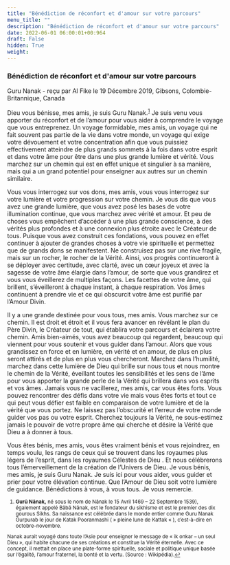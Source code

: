 ```yaml
---
title: "Bénédiction de réconfort et d'amour sur votre parcours"
menu_title: ""
description: "Bénédiction de réconfort et d'amour sur votre parcours"
date: 2022-06-01 06:00:01+00:964
draft: False
hidden: True
weight:
---
```

### Bénédiction de réconfort et d'amour sur votre parcours

Guru Nanak - reçu par Al Fike le 19 Décembre 2019, Gibsons, Colombie-Britannique, Canada

Dieu vous bénisse, mes amis, je suis Guru Nanak.<sup id=”a1”>[1](#f1)</sup> Je suis venu vous apporter du réconfort et de l’amour pour vous aider à comprendre le voyage que vous entreprenez. Un voyage formidable, mes amis, un voyage qui ne fait souvent pas partie de la vie dans votre monde, un voyage qui exige votre dévouement et votre concentration afin que vous puissiez effectivement atteindre de plus grands sommets à la fois dans votre esprit et dans votre âme pour être dans une plus grande lumière et vérité. Vous marchez sur un chemin qui est en effet unique et singulier à sa manière, mais qui a un grand potentiel pour enseigner aux autres sur un chemin similaire.

Vous vous interrogez sur vos dons, mes amis, vous vous interrogez sur votre lumière et votre progression sur votre chemin. Je vous dis que vous avez une grande lumière, que vous avez posé les bases de votre illumination continue, que vous marchez avec vérité et amour. Et peu de choses vous empêchent d’accéder à une plus grande conscience, à des vérités plus profondes et à une connexion plus étroite avec le Créateur de tous. Puisque vous avez construit ces fondations, vous pouvez en effet continuer à ajouter de grandes choses à votre vie spirituelle et permettez que de grands dons se manifestent. Ne construisez pas sur une rive fragile, mais sur un rocher, le rocher de la Vérité. Ainsi, vos progrès continueront à se déployer avec certitude, avec clarté, avec un cœur joyeux et avec la sagesse de votre âme élargie dans l’amour, de sorte que vous grandirez et vous vous éveillerez de multiples façons. Les facettes de votre âme, qui brillent, s’éveilleront à chaque instant, à chaque respiration. Vos âmes continuent à prendre vie et ce qui obscurcit votre âme est purifié par l’Amour Divin.

Il y a une grande destinée pour vous tous, mes amis. Vous marchez sur ce chemin. Il est droit et étroit et il vous fera avancer en révélant le plan du Père Divin, le Créateur de tout, qui établira votre parcours et éclairera votre chemin. Amis bien-aimés, vous avez beaucoup qui regardent, beaucoup qui viennent pour vous soutenir et vous guider dans l’amour. Alors que vous grandissez en force et en lumière, en vérité et en amour, de plus en plus seront attirés et de plus en plus vous chercheront. Marchez dans l’humilité, marchez dans cette lumière de Dieu qui brille sur nous tous et nous montre le chemin de la Vérité, éveillant toutes les sensibilités et les sens de l’âme pour vous apporter la grande perle de la Vérité qui brillera dans vos esprits et vos âmes. Jamais vous ne vacillerez, mes amis, car vous êtes forts. Vous pouvez rencontrer des défis dans votre vie mais vous êtes forts et tout ce qui peut vous défier est faible en comparaison de votre lumière et de la vérité que vous portez. Ne laissez pas l’obscurité et l’erreur de votre monde guider vos pas ou votre esprit. Cherchez toujours la Vérité, ne sous-estimez jamais le pouvoir de votre propre âme qui cherche et désire la Vérité que Dieu a à donner à tous.

Vous êtes bénis, mes amis, vous êtes vraiment bénis et vous rejoindrez, en temps voulu, les rangs de ceux qui se trouvent dans les royaumes plus légers de l’esprit, dans les royaumes Célestes de Dieu . Et nous célébrerons tous l’émerveillement de la création de l’Univers de Dieu. Je vous bénis, mes amis, je suis Guru Nanak. Je suis ici pour vous aider, vous guider et prier pour votre élévation continue. Que l’Amour de Dieu soit votre lumière de guidance. Bénédictions à vous, à vous tous. Je vous remercie.
<small>

1. <large id=”f1”> **Gurū Nānak,** né sous le nom de Nānak le 15 Avril 1469 – 22 Septembre 1539), également appelé Bābā Nānak, est le fondateur du sikhisme et est le premier des dix gourous Sikhs. Sa naissance est célébrée dans le monde entier comme Guru Nanak Gurpurab le jour de Katak Pooranmashi ( » pleine lune de Kattak « ), c’est-à-dire en octobre-novembre.

Nanak aurait voyagé dans toute l’Asie pour enseigner le message de « ik onkar – un seul Dieu », qui habite chacune de ses créations et constitue la Vérité éternelle. Avec ce concept, il mettait en place une plate-forme spirituelle, sociale et politique unique basée sur l’égalité, l’amour fraternel, la bonté et la vertu. (Source : Wikipédia).[↩](#a1)







